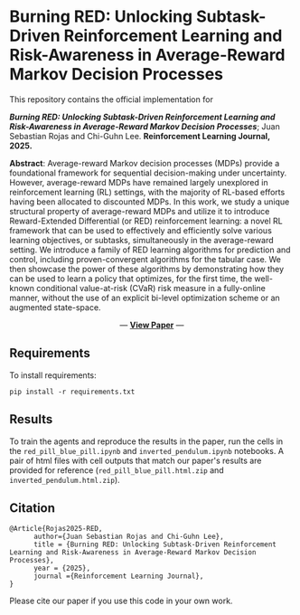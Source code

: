# Burning RED: Unlocking Subtask-Driven Reinforcement Learning and Risk-Awareness in Average-Reward Markov Decision Processes

This repository contains the official implementation for

***Burning RED: Unlocking Subtask-Driven Reinforcement Learning and Risk-Awareness in Average-Reward Markov Decision 
Processes***; Juan Sebastian Rojas and Chi-Guhn Lee. **Reinforcement Learning Journal, 2025.**

**Abstract**: Average-reward Markov decision processes (MDPs) provide a foundational framework for sequential 
decision-making under uncertainty. However, average-reward MDPs have remained largely unexplored in reinforcement 
learning (RL) settings, with the majority of RL-based efforts having been allocated to discounted MDPs. In this work, 
we study a unique structural property of average-reward MDPs and utilize it to introduce Reward-Extended Differential 
(or RED) reinforcement learning: a novel RL framework that can be used to effectively and efficiently solve various 
learning objectives, or subtasks, simultaneously in the average-reward setting. We introduce a family of RED learning 
algorithms for prediction and control, including proven-convergent algorithms for the tabular case. We then showcase 
the power of these algorithms by demonstrating how they can be used to learn a policy that optimizes, for the first 
time, the well-known conditional value-at-risk (CVaR) risk measure in a fully-online manner, without the use of an 
explicit bi-level optimization scheme or an augmented state-space.

<p align="center">
  &#151; <a href="https://openreview.net/forum?id=06sPHWutsj"><b>View Paper</b></a> &#151;
</p>

## Requirements

To install requirements:

```setup
pip install -r requirements.txt
```

## Results

To train the agents and reproduce the results in the paper, run the cells in the `red_pill_blue_pill.ipynb` and
`inverted_pendulum.ipynb` notebooks. A pair of html files with cell outputs that match our paper's results are provided 
for reference (`red_pill_blue_pill.html.zip` and `inverted_pendulum.html.zip`). 

## Citation 

```
@Article{Rojas2025-RED,
      author={Juan Sebastian Rojas and Chi-Guhn Lee},
      title = {Burning RED: Unlocking Subtask-Driven Reinforcement Learning and Risk-Awareness in Average-Reward Markov Decision Processes},
      year = {2025},
      journal ={Reinforcement Learning Journal},
}
```

Please cite our paper if you use this code in your own work.
